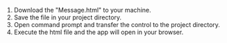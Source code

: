 1. Download the "Message.html" to your machine.
2. Save the file in your project directory.
3. Open command prompt and transfer the control to the project directory.
4. Execute the html file and the app will open in your browser.
